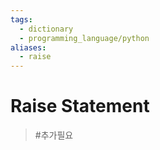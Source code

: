 ```yaml
---
tags:
  - dictionary
  - programming_language/python
aliases:
  - raise
---
```

# Raise Statement
> #추가필요 
